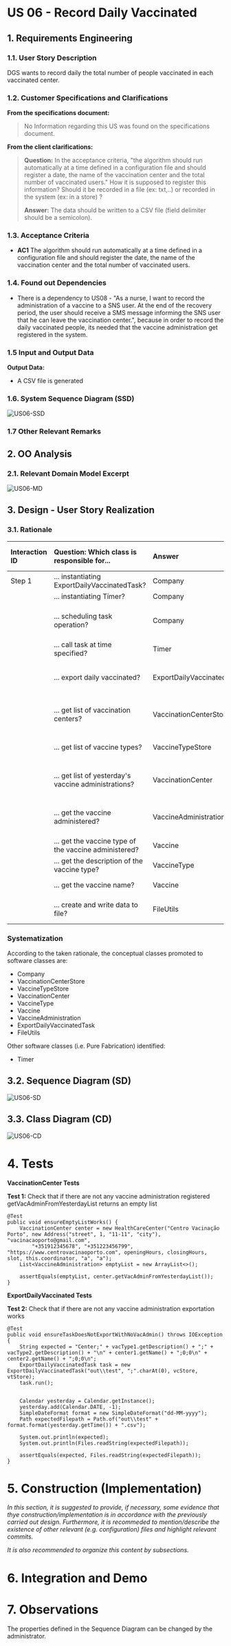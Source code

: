 # US 06 - Record Daily Vaccinated

## 1. Requirements Engineering

### 1.1. User Story Description

DGS wants to record daily the total number of people vaccinated in each vaccinated center.

### 1.2. Customer Specifications and Clarifications

**From the specifications document:**

> No Information regarding this US was found on the specifications document.

**From the client clarifications:**

> **Question:** In the acceptance criteria, "the algorithm should run automatically at a time defined in a configuration file and should register a date, the name of the vaccination center and the total number of vaccinated users." How it is supposed to register this information? Should it be recorded in a file (ex: txt,..) or recorded in the system (ex: in a store) ?
>  
> **Answer:** The data should be written to a CSV file (field delimiter should be a semicolon).


### 1.3. Acceptance Criteria

* **AC1** The algorithm should run automatically at a time defined in a configuration file and should register the date, the name of the vaccination center and the total number of vaccinated users.
  
### 1.4. Found out Dependencies

* There is a dependency to US08 - "As a nurse, I want to record the administration of a vaccine to a SNS user. At the end of the recovery period, the user should receive a SMS message informing the SNS user that he can leave the vaccination center.", because in order to record the daily vaccinated people, its needed that the vaccine administration get registered in the system.
  
### 1.5 Input and Output Data

**Output Data:**

- A CSV file is generated

### 1.6. System Sequence Diagram (SSD)


![US06-SSD](./SSD/US06_SSD.svg)

### 1.7 Other Relevant Remarks



## 2. OO Analysis

### 2.1. Relevant Domain Model Excerpt

![US06-MD](./DM/US06_DM.svg)

## 3. Design - User Story Realization

### 3.1. Rationale

| Interaction ID | Question: Which class is responsible for... | Answer | Justification (with patterns) |
| :------------- | :------------------------------------------ | :----- | :---------------------------- |
| Step 1 | ... instantiating ExportDailyVaccinatedTask? | Company | Creator |
|  | ... instantiating Timer? | Company | Creator |
|  | ... scheduling task operation? | Company | IE: knows necessary data for scheduling |
|  | ... call task at time specified? | Timer | Pure Fabrication |
|  | ... export daily vaccinated? | ExportDailyVaccinatedTask | IE: knows data necessary to do it |
|  | ... get list of vaccination centers? | VaccinationCenterStore | IE/HC/LC: knows all vaccine centers |
|  | ... get list of vaccine types? | VaccineTypeStore | IE/HC/LC: knows all vaccine types |
|  | ... get list of yesterday's vaccine administrations? | VaccinationCenter | IE: knows vaccine administration from center |
|  | ... get the vaccine administered? | VaccineAdministration | IE: knows which vaccine was administered |
|  | ...  get the vaccine type of the vaccine administered? | Vaccine | IE: has a vaccine type |
|  | ...  get the description of the vaccine type? | VaccineType | IE: has a description |
|  | ...  get the vaccine name? | Vaccine | IE: has a name |
|  | ... create and write data to file? | FileUtils | IE: knows how write in files |




### Systematization

According to the taken rationale, the conceptual classes promoted to software classes are:

- Company
- VaccinationCenterStore
- VaccineTypeStore
- VaccinationCenter
- VaccineType
- Vaccine
- VaccineAdministration
- ExportDailyVaccinatedTask
- FileUtils

Other software classes (i.e. Pure Fabrication) identified:
- Timer

## 3.2. Sequence Diagram (SD)

![US06-SD](./SD/US06_SD.svg)

## 3.3. Class Diagram (CD)

![US06-CD](./CD/US06_CD.svg)

# 4. Tests


**VaccinationCenter Tests**

**Test 1:** Check that if there are not any vaccine administration registered getVacAdminFromYesterdayList returns an empty list

    @Test
    public void ensureEmptyListWorks() {
        VaccinationCenter center = new HealthCareCenter("Centro Vacinação Porto", new Address("street", 1, "11-11", "city"), "vacinacaoporto@gmail.com",
            "+351912345678", "+351223456799", "https://www.centrovacinaoporto.com", openingHours, closingHours, slot, this.coordinator, "a", "a");
        List<VaccineAdministration> emptyList = new ArrayList<>();

        assertEquals(emptyList, center.getVacAdminFromYesterdayList());
    }

**ExportDailyVaccinated Tests**

**Test 2:** Check that if there are not any vaccine administration exportation works

    @Test
    public void ensureTaskDoesNotExportWithNoVacAdmin() throws IOException {
        String expected = "Center;" + vacType1.getDescription() + ";" + vacType2.getDescription() + "\n" + center1.getName() + ";0;0\n" + center2.getName() + ";0;0\n";
        ExportDailyVaccinatedTask task = new ExportDailyVaccinatedTask("out\\test", ";".charAt(0), vcStore, vtStore);
        task.run();

        
        Calendar yesterday = Calendar.getInstance();
        yesterday.add(Calendar.DATE, -1);
        SimpleDateFormat format = new SimpleDateFormat("dd-MM-yyyy");
        Path expectedFilepath = Path.of("out\\test" + format.format(yesterday.getTime()) + ".csv");

        System.out.println(expected);
        System.out.println(Files.readString(expectedFilepath));

        assertEquals(expected, Files.readString(expectedFilepath));
    }


# 5. Construction (Implementation)

_In this section, it is suggested to provide, if necessary, some evidence that thye construction/implementation is in accordance with the previously carried out design. Furthermore, it is recommeded to mention/describe the existence of other relevant (e.g. configuration) files and highlight relevant commits._

_It is also recommended to organize this content by subsections._

# 6. Integration and Demo


# 7. Observations

The properties defined in the Sequence Diagram can be changed by the administrator.
